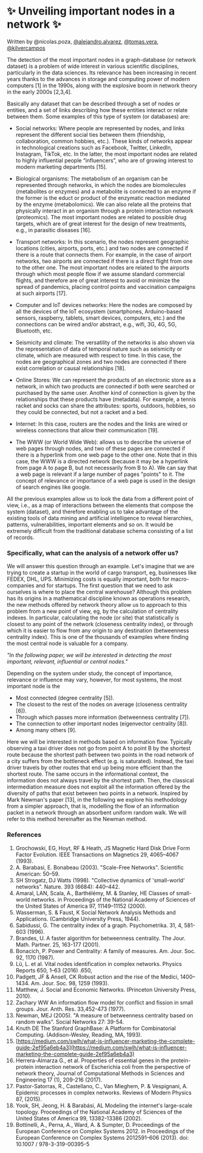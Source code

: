# ✨ Unveiling important nodes in a network  ✨

Written by @nicolas.poza, [@alejandro.alvarez](https://scholar.google.com/citations?user=yzwCzQ4AAAAJ&hl=es), [@tomas.vera](http://vtomasv.net/), [@kilvercampos](https://scholar.google.cl/citations?user=_U7ZYooAAAAJ&hl=es&oi=ao) 

The detection of the most important nodes in a graph-database (or network dataset) is a problem of wide interest in various scientific disciplines, particularly in the data sciences. Its relevance has been increasing in recent years thanks to the advances in storage and computing power of modern computers [1]  in the 1990s,  along with the explosive boom in network theory in the early 2000s [2,3,4].

Basically any dataset that can be described through a set of nodes or entities, and a set of links describing how these entities interact or relate between them. Some examples of this type of system (or databases) are:

* Social networks: Where people are represented by nodes, and links represent the different social ties between them (friendship, collaboration, common hobbies, etc.). These kinds of networks appear in technological creations such as Facebook, Twitter, LinkedIn, Instagram, TikTok, etc. In the latter, the most important nodes are related to highly influential people “influencers”, who are of growing interest to modern marketing departments [15]. 

* Biological organisms: The metabolism of an organism can be represented through networks, in which the nodes are biomolecules (metabolites or enzymes) and a metabolite is connected to an enzyme if the former is the educt or product of the enzymatic reaction mediated by the enzyme (metabolomics). We can also relate all the proteins that physically interact in an organism through a protein interaction network (proteomics). The most important nodes are related to possible drug targets, which are of great interest for the design of new treatments, e.g., in parasitic diseases [16]. 

* Transport networks: In this scenario, the nodes represent geographic locations (cities, airports, ports, etc.) and two nodes are connected if there is a route that connects them. For example, in the case of airport networks, two airports are connected if there is a direct flight from one to the other one. The most important nodes are related to the airports through which most people flow if we assume standard commercial flights, and therefore are of great interest to avoid or minimize the spread of pandemics, placing control points and vaccination campaigns at such airports [17]. 

* Computer and IoT devices networks: Here the nodes are composed by all the devices of the IoT ecosystem (smartphones, Arduino-based sensors, raspberry, tablets, smart devices, computers, etc.) and the connections can be wired and/or abstract, e.g., wifi, 3G, 4G, 5G, Bluetooth, etc.

* Seismicity and climate: The versatility of the networks is also shown via the representation of data of temporal nature such as seismicity or climate, which are measured with respect to time. In this case, the nodes are geographical zones and two nodes are connected if there exist correlation or causal relationships [18].

* Online Stores: We can represent the products of an electronic store as a network, in which two products are connected if both were searched or purchased by the same user. Another kind of connection is given by the relationships that these products have (metadata). For example, a tennis racket and socks can share the attributes: sports, outdoors, hobbies, so they could be connected, but not a racket and a bed.

* Internet: In this case, routers are the nodes and the links are wired or wireless connections that allow their communication  [19].

* The WWW (or World Wide Web): allows us to describe the universe of web pages through nodes, and two of these pages are connected if there is a hyperlink from one web page to the other one. Note that in this case, the WWW is a directed network (because it may be a hyperlink from page A to page B, but not necessarily from B to A). We can say that a web page is relevant if a large number of pages "points" to it. The concept of relevance or importance of a web page is used in the design of search engines like google.

All the previous examples allow us to look the data from a different point of view, i.e., as a map of interactions between the elements that compose the system (dataset), and therefore enabling us to take advantage of the existing tools of data mining and artificial intelligence to reveal hierarchies, patterns, vulnerabilities, important elements and so on. It would be extremely difficult from the traditional database schema consisting of a list of records.

### Specifically, what can the analysis of a network offer us?

We will answer this question through an example. Let's imagine that we are trying to create a startup in the world of cargo transport, eg, businesses like FEDEX, DHL, UPS. Minimizing costs is equally important, both for macro-companies and for startups. The first question that we need to ask ourselves is where to place the central warehouse? Although this problem has its origins in a mathematical discipline known as operations research, the new methods offered by network theory allow us to approach to this problem from a new point of view, eg, by the calculation of centrality indexes. In particular, calculating the node (or site) that statistically is closest to any point of the network (closeness centrality index), or through which it is easier to flow from any origin to any destination (betweenness centrality index). This is one of the thousands of examples where finding the most central node is valuable for a company.

_"In the following paper, we will be interested in detecting the most important, relevant, influential or central nodes."_

Depending on the system under study, the concept of importance, relevance or influence may vary, however, for most systems, the most important node is the 

* Most connected (degree centrality [5]).
* The closest to the rest of the nodes on average (closeness centrality [6]). 
* Through which passes more information (betweenness centrality [7]).
* The connection to other important nodes (eigenvector centrality [8]).
* Among many others [9].

Here we will be interested in methods based on information flow. 
Typically observing a taxi driver does not go from point A to point B by the shortest route because the shortest path between two points in the road network of a city suffers from the bottleneck effect (e.g. is saturated). Instead, the taxi driver travels by other routes that end up being more efficient than the shortest route. The same occurs in the informational context, the information does not always travel by the shortest path. Then, the classical intermediation measure does not exploit all the information offered by the diversity of paths that exist between two points in a network.
Inspired by Mark Newman's paper [13], in the following we explore his methodology from a simpler approach, that is, modelling the flow of an information packet in a network through an absorbent uniform random walk. We will refer to this method hereinafter as the Newman method.


### References

1. Grochowski, EG, Hoyt, RF & Heath, JS Magnetic Hard Disk Drive Form Factor Evolution. IEEE Transactions on Magnetics 29, 4065–4067 (1993).
2. A. Barabasi, E. Bonabeau (2003). "Scale-Free Networks". Scientific American: 50–59.
3. SH Strogatz, DJ Watts (1998). "Collective dynamics of 'small-world' networks". Nature. 393 (6684): 440–442.
4. Amaral, LAN, Scala, A., Barthélémy, M. & Stanley, HE Classes of small-world networks. in Proceedings of the National Academy of Sciences of the United States of America 97, 11149–11152 (2000).
5. Wasserman, S. & Faust, K Social Network Analysis Methods and Applications. (Cambridge University Press, 1944).
6. Sabidussi, G. The centrality index of a graph. Psychometrika. 31, 4, 581-603 (1996).
7. Brandes, U. A faster algorithm for betweenness centrality. The Jour. Math. Partner. 25, 163-177 (2001).
8. Bonacich, P. Power and Centrality: A family of measures. Am. Jour. Soc. 92, 1170 (1987).
9. Lü, L. et al. Vital nodes identification in complex networks. Physics Reports 650, 1–63 (2016) .650, 
10. Padgett, JF & Ansell, CK Robust action and the rise of the Medici, 1400–1434. Am. Jour. Soc. 98, 1259 (1993).
11. Matthew, J. Social and Economic Networks. (Princeton University Press, 2010).
12. Zachary WW An information flow model for conflict and fission in small groups. Jour. Anth. Res. 33,452-473 (1977).
13. Newman, MEJ (2005). "A measure of betweenness centrality based on random walks". Social Networks 27: 39-54.
14. Knuth DE The Stanford GraphBase: A Platform for Combinatorial Computing. (Addison-Wesley, Reading, MA, 1993).
15. [https://medium.com/swlh/what-is-influencer-marketing-the-complete-guide-2ef95a6eb4a3](https://medium.com/swlh/what-is-influencer-marketing-the-complete-guide-2ef95a6eb4a3)
16. Herrera-Almarza G., et al. Properties of essential genes in the protein-protein interaction network of Escherichia coli from the perspective of network theory, Journal of Computational Methods in Sciences and Engineering 17 (1), 209-216 (2017).
17. Pastor-Satorras, R., Castellano, C., Van Mieghem, P. & Vespignani, A. Epidemic processes in complex networks. Reviews of Modern Physics 87, (2015).
18. Yook, SH, Jeong, H. & Barabási, AL Modeling the internet's large-scale topology. Proceedings of the National Academy of Sciences of the United States of America 99, 13382-13386 (2002).
19. Bottinelli, A., Perna, A., Ward, A. & Sumpter, D. Proceedings of the European Conference on Complex Systems 2012. in Proceedings of the European Conference on Complex Systems 2012591–606 (2013). doi: 10.1007 / 978-3-319-00395-5
